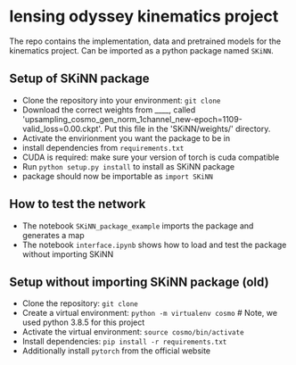 # lensing odyssey kinematics project
The repo contains the implementation, data and pretrained models for the kinematics project. Can be imported as a python package named `SKiNN`.

## Setup of SKiNN package
* Clone the repository into your environment: `git clone`
* Download the correct weights from ____, called 'upsampling_cosmo_gen_norm_1channel_new-epoch=1109-valid_loss=0.00.ckpt'. Put this file in the 'SKiNN/weights/' directory.
* Activate the envirionment you want the package to be in
* install dependencies from `requirements.txt`
* CUDA is required: make sure your version of torch is cuda compatible
* Run `python setup.py install` to install as SKiNN package
* package should now be importable as `import SKiNN`

## How to test the network
* The notebook `SKiNN_package_example` imports the package and generates a map
* The notebook `interface.ipynb` shows how to load and test the package without importing SKiNN

  
## Setup without importing SKiNN package (old)
* Clone the repository: `git clone`
* Create a virtual environment: `python -m virtualenv cosmo` # Note, we used python 3.8.5 for this project
* Activate the virtual environment: `source cosmo/bin/activate`
* Install dependencies: `pip install -r requirements.txt`
* Additionally install `pytorch` from the official website
